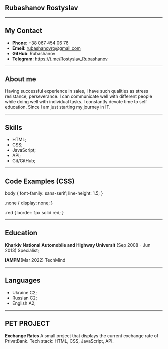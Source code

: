## Rubashanov Rostyslav

---

## My Contact

- **Phone**: +38 067 454 06 76
- **Emeil**: rubashanovro@gmail.com
- **GitHub**: Rubashanov
- **Telegram**: https://t.me/Rostyslav_Rubashanov

---

## About me

Having successful experience in sales, I have such qualities as stress resistance, perseverance. I
can communicate well with different people while doing well with individual tasks. I constantly
devote time to self education. Since I am just starting my journey in IT.

---

## Skills

- HTML;
- CSS;
- JavaScript;
- API;
- Git/GitHub;

---

## Code Examples (CSS)

body { font-family: sans-serif; line-height: 1.5; }

.none { display: none; }

.red { border: 1px solid red; }

---

## Education

**Kharkiv National Automobile and Highway Universit** (Sep 2008 - Jun 2013) Specialist;

**IAMPM**(Mar 2022) TechMind

---

## Languages

- Ukraine C2;
- Russian C2;
- English A2;

---

## PET PROJECT

**Exchange Rates** A small project that displays the current exchange rate of PrivatBank. Tech
stack: HTML, CSS, JavaScript, API.
